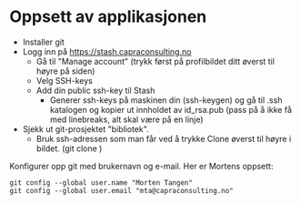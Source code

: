 # Oppsett av applikasjonen

* Installer git
* Logg inn på https://stash.capraconsulting.no 
	* Gå til "Manage account" (trykk først på profilbildet ditt øverst til høyre på siden)
	* Velg SSH-keys
	* Add din public ssh-key til Stash
		* Generer ssh-keys på maskinen din (ssh-keygen) og gå til .ssh katalogen og kopier ut innholdet av id_rsa.pub (pass på å ikke få med linebreaks, alt skal være på en linje)
* Sjekk ut git-prosjektet "bibliotek".
	* Bruk ssh-adressen som man får ved å trykke Clone øverst til høyre i bildet. (git clone <ssh-adresse>)

Konfigurer opp git med brukernavn og e-mail. Her er Mortens oppsett:
```
git config --global user.name "Morten Tangen"
git config --global user.email "mta@capraconsulting.no"
```